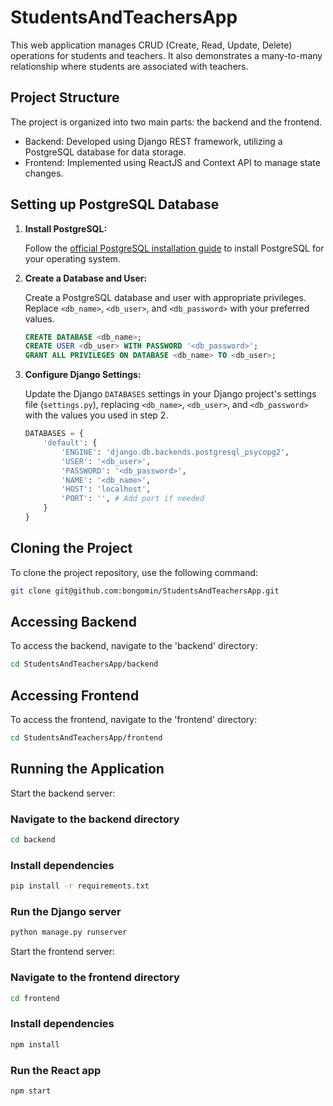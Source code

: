 # StudentsAndTeachersApp

This web application manages CRUD (Create, Read, Update, Delete) operations for students and teachers. It also demonstrates a many-to-many relationship where students are associated with teachers.

## Project Structure

The project is organized into two main parts: the backend and the frontend.

- Backend: Developed using Django REST framework, utilizing a PostgreSQL database for data storage.
- Frontend: Implemented using ReactJS and Context API to manage state changes.

## Setting up PostgreSQL Database

1. **Install PostgreSQL:**

   Follow the [official PostgreSQL installation guide](https://www.postgresql.org/download/) to install PostgreSQL for your operating system.

2. **Create a Database and User:**

   Create a PostgreSQL database and user with appropriate privileges. Replace `<db_name>`, `<db_user>`, and `<db_password>` with your preferred values.

   ```sql
   CREATE DATABASE <db_name>;
   CREATE USER <db_user> WITH PASSWORD '<db_password>';
   GRANT ALL PRIVILEGES ON DATABASE <db_name> TO <db_user>;
   ```

3. **Configure Django Settings:**

   Update the Django `DATABASES` settings in your Django project's settings file (`settings.py`), replacing `<db_name>`, `<db_user>`, and `<db_password>` with the values you used in step 2.

   ```python
   DATABASES = {
       'default': {
           'ENGINE': 'django.db.backends.postgresql_psycopg2',
           'USER': '<db_user>',
           'PASSWORD': '<db_password>',
           'NAME': '<db_name>',
           'HOST': 'localhost',
           'PORT': '', # Add port if needed
       }
   }
   ```

## Cloning the Project

To clone the project repository, use the following command:

```bash
git clone git@github.com:bongomin/StudentsAndTeachersApp.git
```

## Accessing Backend

To access the backend, navigate to the 'backend' directory:

```bash
cd StudentsAndTeachersApp/backend
```

## Accessing Frontend

To access the frontend, navigate to the 'frontend' directory:

```bash
cd StudentsAndTeachersApp/frontend
```

## Running the Application

Start the backend server:

### Navigate to the backend directory

```bash
cd backend
```

### Install dependencies

```bash
pip install -r requirements.txt
```

### Run the Django server

```bash
python manage.py runserver
```

Start the frontend server:

### Navigate to the frontend directory

```bash
cd frontend
```

### Install dependencies

```bash
npm install
```

### Run the React app

```bash
npm start
```
```